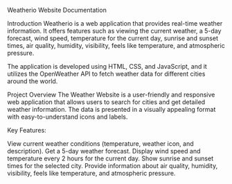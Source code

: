 Weatherio Website Documentation

Introduction
Weatherio is a web application that provides real-time weather information. It offers features such as viewing the current weather, a 5-day forecast, wind speed, temperature for the current day, sunrise and sunset times, air quality, humidity, visibility, feels like temperature, and atmospheric pressure.

The application is developed using HTML, CSS, and JavaScript, and it utilizes the OpenWeather API to fetch weather data for different cities around the world.

Project Overview
The Weather Website is a user-friendly and responsive web application that allows users to search for cities and get detailed weather information. The data is presented in a visually appealing format with easy-to-understand icons and labels.

Key Features:

View current weather conditions (temperature, weather icon, and description).
Get a 5-day weather forecast.
Display wind speed and temperature every 2 hours for the current day.
Show sunrise and sunset times for the selected city.
Provide information about air quality, humidity, visibility, feels like temperature, and atmospheric pressure.

